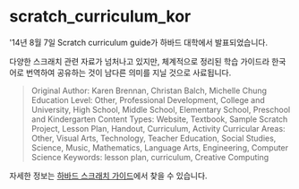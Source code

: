 scratch_curriculum_kor
======================

'14년 8월 7일 Scratch curriculum guide가 하바드 대학에서 발표되었습니다.

다양한 스크래치 관련 자료가 넘처나고 있지만, 체계적으로 정리된 학습 가이드라 한국어로 번역하여 공유하는 것이 남다른 의미를 지닐 것으로 사료됩니다. 

>Original Author: Karen Brennan, Christan Balch, Michelle Chung
>Education Level: Other, Professional Development, College and University, High School, Middle School, Elementary School, Preschool and Kindergarten
>Content Types: Website, Textbook, Sample Scratch Project, Lesson Plan, Handout, Curriculum, Activity
>Curricular Areas: Other, Visual Arts, Technology, Teacher Education, Social Studies, Science, Music, Mathematics, Language Arts, Engineering, Computer Science
>Keywords: lesson plan, curriculum, Creative Computing

자세한 정보는 [하바드 스크래치 가이드]에서 찾을 수 있습니다.

[하바드 스크래치 가이드]:http://scratched.gse.harvard.edu/guide/

